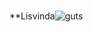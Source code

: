 ### 
**Lisvinda![guts](https://github.com/Lisvindanu/Lisvindanu/assets/116244150/f1401ac6-290b-4abc-808c-48c73b91c23a)
<!--

nu/Lisvindanu** is a ✨ _special_ ✨ repository because its `README.md` (this file) appears on your GitHub profile.


Here are some ideas to get you started:

- 🔭 I’m currently working on ...
- 🌱 I’m currently learning ...
- 👯 I’m looking to collaborate on ...
- 🤔 I’m looking for help with ...
- 💬 Ask me about ...
- 📫 How to reach me: ...
- 😄 Pronouns: ...
- ⚡ Fun fact: ...
-->
